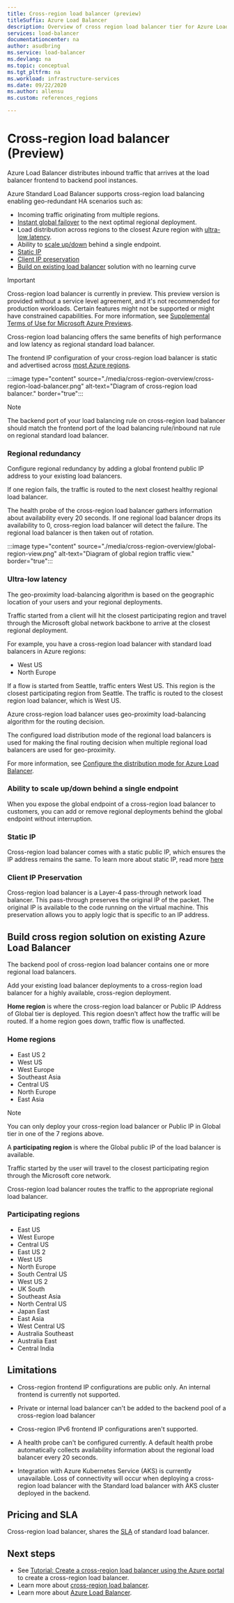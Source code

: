 ```yaml
---
title: Cross-region load balancer (preview)
titleSuffix: Azure Load Balancer
description: Overview of cross region load balancer tier for Azure Load Balancer.
services: load-balancer
documentationcenter: na
author: asudbring
ms.service: load-balancer
ms.devlang: na
ms.topic: conceptual
ms.tgt_pltfrm: na
ms.workload: infrastructure-services
ms.date: 09/22/2020
ms.author: allensu
ms.custom: references_regions

---
```

# Cross-region load balancer (Preview)

Azure Load Balancer distributes inbound traffic that arrives at the load balancer frontend to backend pool instances.

Azure Standard Load Balancer supports cross-region load balancing enabling geo-redundant HA scenarios such as:

* Incoming traffic originating from multiple regions.
* [Instant global failover](#regional-redundancy) to the next optimal regional deployment.
* Load distribution across regions to the closest Azure region with [ultra-low latency](#ultra-low-latency).
* Ability to [scale up/down](#ability-to-scale-updown-behind-a-single-endpoint) behind a single endpoint.
* [Static IP](#static-ip)
* [Client IP preservation](#client-ip-preservation)
* [Build on existing load balancer](#build-cross-region-solution-on-existing-azure-load-balancer) solution with no learning curve

> [!IMPORTANT]
> Cross-region load balancer is currently in preview.
> This preview version is provided without a service level agreement, and it's not recommended for production workloads. Certain features might not be supported or might have constrained capabilities. 
> For more information, see [Supplemental Terms of Use for Microsoft Azure Previews](https://azure.microsoft.com/support/legal/preview-supplemental-terms/).

Cross-region load balancing offers the same benefits of high performance and low latency as regional standard load balancer. 

The frontend IP configuration of your cross-region load balancer is static and advertised across [most Azure regions](#participating-regions).

:::image type="content" source="./media/cross-region-overview/cross-region-load-balancer.png" alt-text="Diagram of cross-region load balancer." border="true":::

> [!NOTE]
> The backend port of your load balancing rule on cross-region load balancer should match the frontend port of the load balancing rule/inbound nat rule on regional standard load balancer. 

### Regional redundancy

Configure regional redundancy by adding a global frontend public IP address to your existing load balancers. 

If one region fails, the traffic is routed to the next closest healthy regional load balancer.  

The health probe of the cross-region load balancer gathers information about availability every 20 seconds. If one regional load balancer drops its availability to 0, cross-region load balancer will detect the failure. The regional load balancer is then taken out of rotation. 

:::image type="content" source="./media/cross-region-overview/global-region-view.png" alt-text="Diagram of global region traffic view." border="true":::

### Ultra-low latency

The geo-proximity load-balancing algorithm is based on the geographic location of your users and your regional deployments. 

Traffic started from a client will hit the closest participating region and travel through the Microsoft global network backbone to arrive at the closest regional deployment. 

For example, you have a cross-region load balancer with standard load balancers in Azure regions:

* West US
* North Europe

If a flow is started from Seattle, traffic enters West US. This region is the closest participating region from Seattle. The traffic is routed to the closest region load balancer, which is West US.

Azure cross-region load balancer uses geo-proximity load-balancing algorithm for the routing decision. 

The configured load distribution mode of the regional load balancers is used for making the final routing decision when multiple regional load balancers are used for geo-proximity.

For more information, see [Configure the distribution mode for Azure Load Balancer](./load-balancer-distribution-mode.md).


### Ability to scale up/down behind a single endpoint

When you expose the global endpoint of a cross-region load balancer to customers, you can add or remove regional deployments behind the global endpoint without interruption. 

<!---To learn about how to add or remove a regional deployment from the backend, read more [here](TODO: Insert CLI doc here).--->

### Static IP
Cross-region load balancer comes with a static public IP, which ensures the IP address remains the same. To learn more about static IP, read more [here](../virtual-network/public-ip-addresses.md#ip-address-assignment)

### Client IP Preservation
Cross-region load balancer is a Layer-4 pass-through network load balancer. This pass-through preserves the original IP of the packet.  The original IP is available to the code running on the virtual machine. This preservation allows you to apply logic that is specific to an IP address.

## Build cross region solution on existing Azure Load Balancer
The backend pool of cross-region load balancer contains one or more regional load balancers. 

Add your existing load balancer deployments to a cross-region load balancer for a highly available, cross-region deployment.

**Home region** is where the cross-region load balancer or Public IP Address of Global tier is deployed. 
This region doesn't affect how the traffic will be routed. If a home region goes down, traffic flow is unaffected.

### Home regions
* East US 2
* West US
* West Europe
* Southeast Asia
* Central US
* North Europe
* East Asia

> [!NOTE]
> You can only deploy your cross-region load balancer or Public IP in Global tier in one of the 7 regions above.

A **participating region** is where the Global public IP of the load balancer is available. 

Traffic started by the user will travel to the closest participating region through the Microsoft core network. 

Cross-region load balancer routes the traffic to the appropriate regional load balancer.

### Participating regions
* East US 
* West Europe 
* Central US 
* East US 2 
* West US 
* North Europe 
* South Central US 
* West US 2 
* UK South 
* Southeast Asia 
* North Central US 
* Japan East 
* East Asia 
* West Central US 
* Australia Southeast 
* Australia East 
* Central India 

## Limitations

* Cross-region frontend IP configurations are public only. An internal frontend is currently not supported.

* Private or internal load balancer can't be added to the backend pool of a cross-region load balancer 

* Cross-region IPv6 frontend IP configurations aren't supported. 

* A health probe can't be configured currently. A default health probe automatically collects availability information about the regional load balancer every 20 seconds. 

* Integration with Azure Kubernetes Service (AKS) is currently unavailable. Loss of connectivity will occur when deploying a cross-region load balancer with the Standard load balancer with AKS cluster deployed in the backend.

## Pricing and SLA
Cross-region load balancer, shares the [SLA](https://azure.microsoft.com/support/legal/sla/load-balancer/v1_0/ ) of standard load balancer.

 
## Next steps

- See [Tutorial: Create a cross-region load balancer using the Azure portal](tutorial-cross-region-portal.md) to create a cross-region load balancer.
- Learn more about [cross-region load balancer](https://www.youtube.com/watch?v=3awUwUIv950).
- Learn more about [Azure Load Balancer](load-balancer-overview.md).
